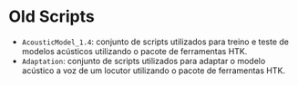 # Old Scripts

- `AcousticModel_1.4`: conjunto de scripts utilizados para treino e teste de
  modelos acústicos utilizando o pacote de ferramentas HTK.    
- `Adaptation`: conjunto de scripts utilizados para adaptar o modelo acústico a
  voz de um locutor utilizando o pacote de ferramentas HTK.
